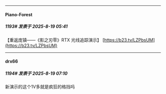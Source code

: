 ﻿
*****

####  Piano-Forest  
##### 1193#       发表于 2025-8-19 05:41

【重返庞镇——《影之刃零》RTX 光线追踪演示】 
[https://b23.tv/LZPbsUM](https://b23.tv/LZPbsUM)


*****

####  drx66  
##### 1194#       发表于 2025-8-19 07:10

新演示的这个1V多就是疯狂的格挡吗

